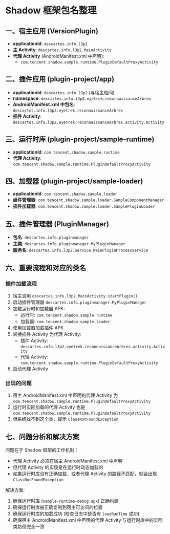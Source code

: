 # Shadow 框架包名整理

## 一、宿主应用 (VersionPlugin)

- **applicationId**: `descartes.info.l3p2`
- **主 Activity**: `descartes.info.l3p2.MainActivity`
- **代理 Activity** (AndroidManifest.xml 中声明):
  - `com.tencent.shadow.sample.runtime.PluginDefaultProxyActivity`

## 二、插件应用 (plugin-project/app)

- **applicationId**: `descartes.info.l3p2` (与宿主相同)
- **namespace**: `descartes.info.l3p2.eyetrek.reconnaissanceArbres`
- **AndroidManifest.xml 中包名**: `descartes.info.l3p2.eyetrek.reconnaissanceArbres`
- **插件 Activity**: `descartes.info.l3p2.eyetrek.reconnaissanceArbres.activity.Activity`

## 三、运行时库 (plugin-project/sample-runtime)

- **applicationId**: `com.tencent.shadow.sample.runtime`
- **代理 Activity**: `com.tencent.shadow.sample.runtime.PluginDefaultProxyActivity`

## 四、加载器 (plugin-project/sample-loader)

- **applicationId**: `com.tencent.shadow.sample.loader`
- **组件管理器**: `com.tencent.shadow.sample.loader.SampleComponentManager`
- **插件加载器**: `com.tencent.shadow.sample.loader.SamplePluginLoader`

## 五、插件管理器 (PluginManager)

- **包名**: `descartes.info.pluginmanager`
- **主类**: `descartes.info.pluginmanager.MyPluginManager`
- **服务名**: `descartes.info.l3p2.service.MainPluginProcessService`

## 六、重要流程和对应的类名

### 插件加载流程

1. 宿主调用 `descartes.info.l3p2.MainActivity.startPlugin()`
2. 启动插件管理器 `descartes.info.pluginmanager.MyPluginManager`
3. 加载运行时和加载器 APK:
   - 运行时: `com.tencent.shadow.sample.runtime`
   - 加载器: `com.tencent.shadow.sample.loader`
4. 使用加载器加载插件 APK
5. 转换插件 Activity 为代理 Activity:
   - 插件 Activity: `descartes.info.l3p2.eyetrek.reconnaissanceArbres.activity.Activity`
   - 代理 Activity: `com.tencent.shadow.sample.runtime.PluginDefaultProxyActivity`
6. 启动代理 Activity

### 出现的问题

1. 宿主 AndroidManifest.xml 中声明的代理 Activity 为 `com.tencent.shadow.sample.runtime.PluginDefaultProxyActivity`
2. 运行时实际加载的代理 Activity 也是 `com.tencent.shadow.sample.runtime.PluginDefaultProxyActivity`
3. 但系统找不到这个类，提示 `ClassNotFoundException`

## 七、问题分析和解决方案

问题在于 Shadow 框架的工作机制：
- 代理 Activity 必须在宿主 AndroidManifest.xml 中声明
- 但代理 Activity 的实现是在运行时动态加载的
- 如果运行时库没有正确加载，或者代理 Activity 的路径不匹配，就会出现 `ClassNotFoundException`

解决方案:
1. 确保运行时库 (`sample-runtime-debug.apk`) 正确构建
2. 确保运行时库被正确复制到宿主可访问的位置
3. 确保运行时库的加载成功 (检查日志中是否有 `loadRunTime` 成功)
4. 确保宿主 AndroidManifest.xml 中声明的代理 Activity 与运行时库中的实际类路径完全一致 